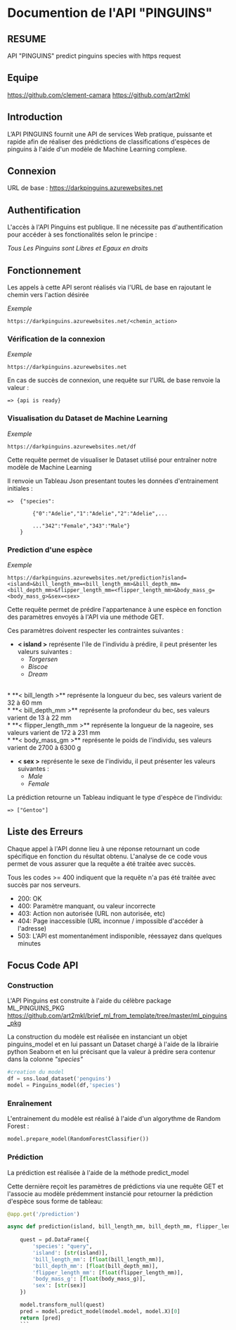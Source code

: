 # Documention de l'API "PINGUINS"

## RESUME
API "PINGUINS" predict pinguins species with https request

## Equipe
https://github.com/clement-camara
https://github.com/art2mkl

## Introduction
L’API PINGUINS fournit une API de services Web pratique, puissante et rapide afin de réaliser des prédictions de classifications d'espèces de pinguins à l'aide d'un modèle de Machine Learning complexe.

## Connexion
URL de base : https://darkpinguins.azurewebsites.net

## Authentification
L'accès à l'API Pinguins est publique. Il ne nécessite pas d'authentification pour accéder à ses fonctionalités selon le principe :

*Tous Les Pinguins sont Libres et Egaux en droits*

## Fonctionnement
Les appels à cette API seront réalisés via l'URL de base en rajoutant le chemin vers l'action désirée

*Exemple*
````shell
https://darkpinguins.azurewebsites.net/<chemin_action>

````

### Vérification de la connexion
*Exemple*
````shell
https://darkpinguins.azurewebsites.net

````
En cas de succès de connexion, une requête sur l'URL de base renvoie la valeur :
```shell
=> {api is ready}
```

### Visualisation du Dataset de Machine Learning
*Exemple*
````shell
https://darkpinguins.azurewebsites.net/df

````
Cette requête permet de visualiser le Dataset utilisé pour entraîner notre modèle de Machine Learning

Il renvoie un Tableau Json presentant toutes les données d'entrainement initiales :
````shell
=>  {"species":

        {"0":"Adelie","1":"Adelie","2":"Adelie",...

        ..."342":"Female","343":"Male"}
    }
````
### Prediction d'une espèce
*Exemple*
````shell
https://darkpinguins.azurewebsites.net/prediction?island=<island>&bill_length_mm=<bill_length_mm>&bill_depth_mm=<bill_depth_mm>&flipper_length_mm=<flipper_length_mm>&body_mass_g=<body_mass_g>&sex=<sex>

````
Cette requête permet de prédire l'appartenance à une espèce en fonction des paramètres envoyés à l'API via une méthode GET.

Ces paramètres doivent respecter les contraintes suivantes :
* **< island >** représente l'ile de l'individu à prédire, il peut présenter les valeurs suivantes : 
    * *Torgersen*
    * *Biscoe*
    * *Dream*
<br>
* **< bill_length >** représente la longueur du bec, ses valeurs varient de 32 à 60 mm
<br>
* **< bill_depth_mm >** représente la profondeur du bec, ses valeurs varient de 13 à 22 mm
<br>
* **< flipper_length_mm >** représente la longueur de la nageoire, ses valeurs varient de 172 à 231 mm
<br>
* **< body_mass_gm >** représente le poids de l'individu, ses valeurs varient de 2700 à 6300 g
<br>

* **< sex >** représente le sexe de l'individu, il peut présenter les valeurs suivantes : 
    * *Male*
    * *Female*


La prédiction retourne un Tableau indiquant le type d'espèce de l'individu:
````shell
=> ["Gentoo"]
````

## Liste des Erreurs

Chaque appel à l'API donne lieu à une réponse retournant un code spécifique en fonction du résultat obtenu. L'analyse de ce code vous permet de vous assurer que la requête a été traitée avec succès.

Tous les codes >= 400 indiquent que la requête n'a pas été traitée avec succès par nos serveurs.

* 200: OK
* 400: Paramètre manquant, ou valeur incorrecte
* 403: Action non autorisée (URL non autorisée, etc)
* 404: Page inaccessible (URL inconnue / impossible d'accéder à l'adresse)
* 503: L'API est momentanément indisponible, réessayez dans quelques minutes

## Focus Code API
### Construction
L'API Pinguins est construite à l'aide du célèbre package ML_PINGUINS_PKG https://github.com/art2mkl/brief_ml_from_template/tree/master/ml_pinguins_pkg

La construction du modèle est réalisée en instanciant un objet pinguins_model et en lui passant un Dataset chargé à l'aide de la librairie python Seaborn et en lui précisant que la valeur à prédire sera contenur dans la colonne *"species"*

````python
#creation du model
df = sns.load_dataset('penguins')
model = Pinguins_model(df,'species')
````
### Enraînement
L'entrainement du modèle est réalisé à l'aide d'un algorythme de Random Forest :
```python
model.prepare_model(RandomForestClassifier())
```
### Prédiction
La prédiction est réalisée à l'aide de la méthode predict_model

Cette dernière reçoit les paramètres de prédictions via une requête GET et l'associe au modèle prédemment instancié pour retourner la prédiction d'espèce sous forme de tableau:
```python
@app.get('/prediction')

async def prediction(island, bill_length_mm, bill_depth_mm, flipper_length_mm, body_mass_g, sex):
    					
    quest = pd.DataFrame({
        'species': "query",
        'island': [str(island)],
        'bill_length_mm': [float(bill_length_mm)],
        'bill_depth_mm': [float(bill_depth_mm)],
        'flipper_length_mm': [float(flipper_length_mm)],
        'body_mass_g': [float(body_mass_g)],
        'sex': [str(sex)]                         
    })

    model.transform_null(quest)
    pred = model.predict_model(model.model, model.X)[0]
    return [pred]
    ```
